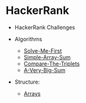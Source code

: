 # HackerRank

- HackerRank Challenges 

- Algorithms
    - [Solve-Me-First](https://github.com/TheJessicaBohn/HackerRank/tree/main/1_Solve-Me-First)
    - [Simple-Array-Sum](https://github.com/TheJessicaBohn/HackerRank/tree/main/2_Simple-Array-Sum)
    - [Compare-The-Triplets](https://github.com/TheJessicaBohn/HackerRank/tree/main/3_Compare-The-Triplets)
    - [A-Very-Big-Sum](https://github.com/TheJessicaBohn/HackerRank/tree/main/4_A-Very-Big-Sum)
- Structure:
    - [Arrays](https://github.com/TheJessicaBohn/HackerRank/tree/main/Challenge_1) 

